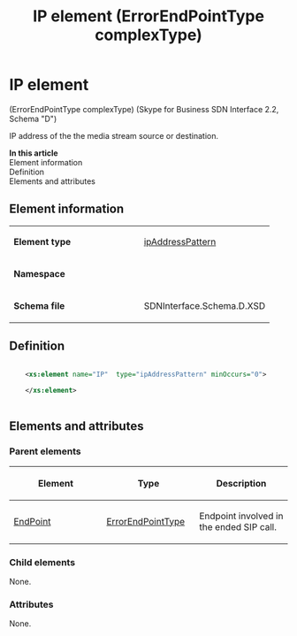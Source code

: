 ﻿---
title: IP element (ErrorEndPointType complexType) 
TOCTitle: IP element (ErrorEndPointType complexType)
ms:assetid: 762f25c4-4872-14ff-445e-b25efa6a1794
ms:mtpsurl: https://msdn.microsoft.com/library/Mt170905(v=office.16)
ms:contentKeyID: 65855481
ms.date: 08/24/2015
mtps_version: v=office.16
dev_langs:
- xml
---

# IP element 

(ErrorEndPointType complexType) (Skype for Business SDN Interface 2.2, Schema "D")

IP address of the the media stream source or destination.


**In this article**  
Element information  
Definition  
Elements and attributes  

## Element information

<table>
<colgroup>
<col style="width: 50%" />
<col style="width: 50%" />
</colgroup>
<tbody>
<tr class="odd">
<td><p><strong>Element type</strong></p></td>
<td><p><a href="ipaddresspattern-simpletype-skype-for-business-sdn-interface-2-2-schema-d.md">ipAddressPattern</a></p></td>
</tr>
<tr class="even">
<td><p><strong>Namespace</strong></p></td>
<td><p></p></td>
</tr>
<tr class="odd">
<td><p><strong>Schema file</strong></p></td>
<td><p>SDNInterface.Schema.D.XSD</p></td>
</tr>
</tbody>
</table>


## Definition

```xml

    <xs:element name="IP"  type="ipAddressPattern" minOccurs="0">
    
    </xs:element>
  
```

## Elements and attributes

### Parent elements

<table>
<colgroup>
<col style="width: 33%" />
<col style="width: 33%" />
<col style="width: 33%" />
</colgroup>
<thead>
<tr class="header">
<th><p>Element</p></th>
<th><p>Type</p></th>
<th><p>Description</p></th>
</tr>
</thead>
<tbody>
<tr class="odd">
<td><p><a href="endpoint-element-errortype-complextype-skype-for-business-sdn-interface-2-2-schema-d.md">EndPoint</a></p></td>
<td><p><a href="errorendpointtype-complextype-skype-for-business-sdn-interface-2-2-schema-d.md">ErrorEndPointType</a></p></td>
<td><p>Endpoint involved in the ended SIP call.</p></td>
</tr>
</tbody>
</table>


### Child elements

None.

### Attributes

None.

